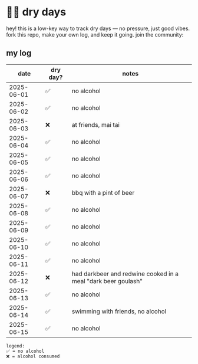 # 💪🏼 dry days

hey! this is a low-key way to track dry days — no pressure, just good vibes.  fork this repo, make your own log, and keep it going.  join the community: 

## my log

| date       | dry day? | notes                                              |
|------------|----------|----------------------------------------------------|
| 2025-06-01 | ✅       | no alcohol                                         |
| 2025-06-02 | ✅       | no alcohol                                         |
| 2025-06-03 | ❌       | at friends, mai tai                                |
| 2025-06-04 | ✅       | no alcohol                                         |
| 2025-06-05 | ✅       | no alcohol                                         |
| 2025-06-06 | ✅       | no alcohol                                         |
| 2025-06-07 | ❌       | bbq with a pint of beer                            |
| 2025-06-08 | ✅       | no alcohol                                         |
| 2025-06-09 | ✅       | no alcohol                                         |
| 2025-06-10 | ✅       | no alcohol                                         |
| 2025-06-11 | ✅       | no alcohol                                         |
| 2025-06-12 | ❌       | had darkbeer and redwine cooked in a meal  "dark beer goulash" |
| 2025-06-13 | ✅       | no alcohol                                         |
| 2025-06-14 | ✅       | swimming with  friends, no alcohol                 |
| 2025-06-15 | ✅       | no alcohol                                         |
```
legend:
✅ = no alcohol
❌ = alcohol consumed
```
